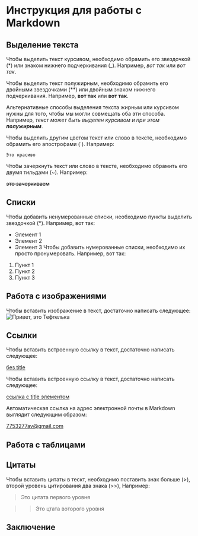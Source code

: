 # Инструкция для работы с Markdown

## Выделение текста

Чтобы выделить текст курсивом, необходимо обрамить его звездочкой (*) или знаком нижнего подчеркивания (_). Например, *вот так* или _вот так_.

Чтобы выделить текст полужирным, необходимо обрамить его двойными звездочками (**) или двойным знаком нижнего подчеркивания. Например, **вот так** или __вот так__.

Альтернативные способы выделения текста жирным или курсивом нужны для того, чтобы мы могли совмещать оба эти способа. Например, _текст может быть выделен курсивом и при этом **полужирным**_.

Чтобы выделить другим цветом текст или слово в тексте, необходимо обрамить его апострофами (`). Например:

`Это красиво`

Чтобы зачеркнуть текст или слово в тексте, необходимо обрамить его двумя тильдами (~). Например:

~~это зачеркиваем~~


## Списки

Чтобы добавить ненумерованные списки, необходимо пункты выделить звездочкой (*). Например, вот так:
* Элемент 1
* Элемент 2
* Элемент 3
Чтобы добавить нумерованные списки, необходимо их просто пронумеровать. Например, вот так:
1. Пункт 1
2. Пункт 2
3. Пункт 3

## Работа с изображениями

Чтобы вставить изображение в текст, достаточно написать следующее:
![Привет, это Тефтелька](Screenshot_2.png)

## Ссылки

Чтобы вставить встроенную ссылку в текст, достаточно написать следующее:

[без title](http://example.com/link)

Чтобы вставить встроенную ссылку в текст, достаточно написать следующее:

[ссылка с title элементом](http://example.com/link "Я ссылка")

Автоматическая ссылка на адрес электронной почты в Markdown выглядит следующим образом:

<7753277av@gmail.com>
## Работа с таблицами

## Цитаты

Чтобы вставить цитаты в тескт, необходимо поставить знак больше (>), второй уровень цитирования два знака (>>), Например:

> Это цитата первого уровня

>> Это цтата воторого уровня

## Заключение

